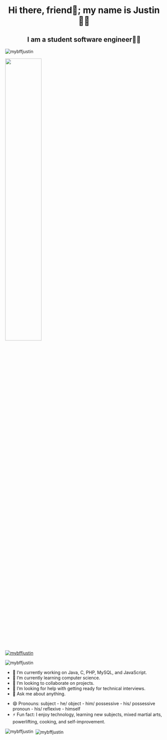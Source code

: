 <h1 align="center">Hi there, friend👋; my name is Justin👨‍💻</h1>
<h2 align="center">I am a student software engineer👨‍🎓</h2>

<p align="left"> <img src="https://komarev.com/ghpvc/?username=mybffjustin&label=Profile%20views&color=A41034&style=for-the-badge" alt="mybffjustin" /> </p>
<img src="https://github-readme-streak-stats.herokuapp.com/?user=mybffjustin&theme=shades-of-purple" width="48%" >
<p align="left"> <a href="https://github.com/ryo-ma/github-profile-trophy"><img src="https://github-profile-trophy.vercel.app/?username=mybffjustin&theme=dark_lover" alt="mybffjustin" /></a> </p>

![mybffjustin](https://user-images.githubusercontent.com/79040798/155876991-3caed1a8-38da-4a8f-83f9-52182023e70e.png)
- 🔭 I’m currently working on Java, C, PHP, MySQL, and JavaScript.
- 🌱 I’m currently learning computer science.
- 👯 I’m looking to collaborate on projects.
- 🤔 I’m looking for help with getting ready for technical interviews.
- 💬 Ask me about anything.
<!-- - 📫 How to reach me: https://justinhoang.org -->
- 😄 Pronouns: subject - he/ object - him/ possessive - his/ possessive pronoun - his/ reflexive - himself
- ⚡ Fun fact: I enjoy technology, learning new subjects, mixed martial arts, powerlifting, cooking, and self-improvement.

<p><img align="left" src="https://github-readme-stats.vercel.app/api/top-langs/?username=mybffjustin&theme=shades-of-purple&show_icons=truelayout=compact" alt="mybffjustin" /></p>
<p>&nbsp;<img align="center" src="https://github-readme-stats.vercel.app/api?username=mybffjustin&theme=shades-of-purple&show_icons=true" alt="mybffjustin" /></p>
